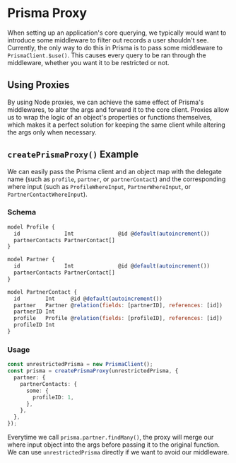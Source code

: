 # Prisma Proxy

When setting up an application's core querying, we typically would want to introduce some middleware to filter out records a user shouldn't see. Currently, the only way to do this in Prisma is to pass some middleware to `PrismaClient.$use()`. This causes every query to be ran through the middleware, whether you want it to be restricted or not.

## Using Proxies

By using Node proxies, we can achieve the same effect of Prisma's middlewares, to alter the args and forward it to the core client. Proxies allow us to wrap the logic of an object's properties or functions themselves, which makes it a perfect solution for keeping the same client while altering the args only when necessary.

## `createPrismaProxy()` Example

We can easily pass the Prisma client and an object map with the delegate name (such as `profile`, `partner`, or `partnerContact`) and the corresponding where input (such as `ProfileWhereInput`, `PartnerWhereInput`, or `PartnerContactWhereInput`).

### Schema

```js
model Profile {
  id              Int              @id @default(autoincrement())
  partnerContacts PartnerContact[]
}

model Partner {
  id              Int              @id @default(autoincrement())
  partnerContacts PartnerContact[]
}

model PartnerContact {
  id        Int     @id @default(autoincrement())
  partner   Partner @relation(fields: [partnerID], references: [id])
  partnerID Int
  profile   Profile @relation(fields: [profileID], references: [id])
  profileID Int
}
```

### Usage

```ts
const unrestrictedPrisma = new PrismaClient();
const prisma = createPrismaProxy(unrestrictedPrisma, {
  partner: {
    partnerContacts: {
      some: {
        profileID: 1,
      },
    },
  },
});
```

Everytime we call `prisma.partner.findMany()`, the proxy will merge our where input object into the args before passing it to the original function. We can use `unrestrictedPrisma` directly if we want to avoid our middleware.
